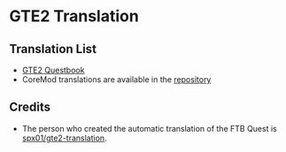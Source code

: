 # GTE2 Translation
## Translation List

- [GTE2 Questbook](https://github.com/GTModpackTeam/GTE2-Translations/tree/master/buildtools/questbook)
- CoreMod translations are available in the [repository](https://github.com/GTModpackTeam/GTExpert-Core)

## Credits

- The person who created the automatic translation of the FTB Quest is [spx01/gte2-translation](https://github.com/spx01/gte2-translation).
